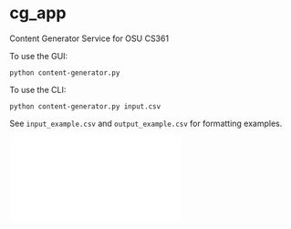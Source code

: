 # cg_app
Content Generator Service for OSU CS361

To use the GUI: 
```
python content-generator.py
```

To use the CLI:
```
python content-generator.py input.csv 
```

See `input_example.csv` and `output_example.csv` for formatting examples.


<embed type="video/webm" src="images/content-generator-recording.mov"/>
